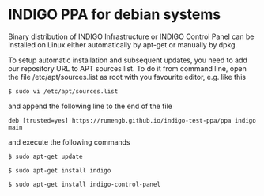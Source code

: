 # INDIGO PPA for debian systems

Binary distribution of INDIGO Infrastructure or INDIGO Control Panel can be installed on Linux either automatically by apt-get or manually by dpkg.

To setup automatic installation and subsequent updates, you need to add our repository URL to APT sources list. To do it from command line, open the file /etc/apt/sources.list as root with you favourite editor, e.g. like this

`$ sudo vi /etc/apt/sources.list`

and append the following line to the end of the file

`deb [trusted=yes] https://rumengb.github.io/indigo-test-ppa/ppa indigo main`

and execute the following commands

`$ sudo apt-get update`

`$ sudo apt-get install indigo`

`$ sudo apt-get install indigo-control-panel`
